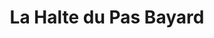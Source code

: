 ---
title: "La Halte du Pas Bayard"
url: /bogny-sur-meuse/la-halte-du-pas-bayard/
shop: Getränke
---
